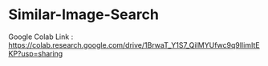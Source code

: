 # Similar-Image-Search
Google Colab Link : https://colab.research.google.com/drive/1BrwaT_Y1S7_QiIMYUfwc9q9lIimItEKP?usp=sharing
